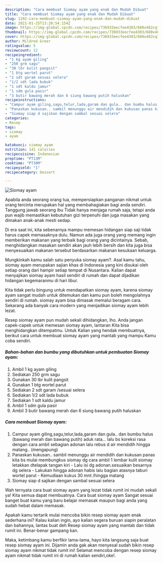 ```yaml
---
description: "Cara membuat Siomay ayam yang enak dan Mudah Dibuat"
title: "Cara membuat Siomay ayam yang enak dan Mudah Dibuat"
slug: 1292-cara-membuat-siomay-ayam-yang-enak-dan-mudah-dibuat
date: 2021-01-25T13:20:54.154Z
image: https://img-global.cpcdn.com/recipes/736933eecfee4303/680x482cq70/siomay-ayam-foto-resep-utama.jpg
thumbnail: https://img-global.cpcdn.com/recipes/736933eecfee4303/680x482cq70/siomay-ayam-foto-resep-utama.jpg
cover: https://img-global.cpcdn.com/recipes/736933eecfee4303/680x482cq70/siomay-ayam-foto-resep-utama.jpg
author: Mildred Greer
ratingvalue: 5
reviewcount: 12
recipeingredient:
- "1 kg ayam giling"
- "250 grm sagu"
- "30 lbr kulit pangsit"
- "1 btg wortel parut"
- "2 sdt garam sesuai selera"
- "1/2 sdt lada bubuk"
- "1 sdt kaldu jamur"
- "1 sdm gula pasir"
- "3 butir bawang merah dan 6 siung bawang putih haluskan"
recipeinstructions:
- "Campur ayam giling,sagu,telur,lada,garam dan gula.. dan bumbu halus (bawang merah dan bawang putih) aduk rata... lalu bs koreksi rasa dengan cara ambil sebagian adonan lalu rebus d air mendidih hingga matang.. (mengapung)"
- "Panaskan kukusan.. sambil menunggu air mendidih dan kukusan panas kita bs mulai membungkus siomay dg cara ambil 1 lembar kulit siomay letakkan dtelapak tangan kiri  Lalu isi dg adonan.sesuaikan besarnya dg selera Lakukan hingga adonan habis lalu bagian atasnya taburi wortel parut  Kemudiaan kukus 30 mnt /hingga matang"
- "Siomay siap d sajikan dengan sambal sesuai selera"
categories:
- Resep
tags:
- siomay
- ayam

katakunci: siomay ayam 
nutrition: 141 calories
recipecuisine: Indonesian
preptime: "PT13M"
cooktime: "PT30M"
recipeyield: "1"
recipecategory: Dessert

---
```



![Siomay ayam](https://img-global.cpcdn.com/recipes/736933eecfee4303/680x482cq70/siomay-ayam-foto-resep-utama.jpg)

Apabila anda seorang orang tua, mempersiapkan panganan nikmat untuk orang tercinta merupakan hal yang membahagiakan bagi anda sendiri. Tanggung jawab seorang ibu Tidak hanya menjaga rumah saja, tetapi anda pun wajib memastikan kebutuhan gizi terpenuhi dan juga masakan yang dimakan anak-anak mesti sedap.

Di era  saat ini, kita sebenarnya mampu memesan hidangan siap saji tidak harus capek memasaknya dulu. Namun ada juga orang yang memang ingin memberikan makanan yang terbaik bagi orang yang dicintainya. Sebab, menghidangkan masakan sendiri akan jauh lebih bersih dan kita juga bisa menyesuaikan makanan tersebut berdasarkan makanan kesukaan keluarga. 



Mungkinkah kamu salah satu penyuka siomay ayam?. Asal kamu tahu, siomay ayam merupakan sajian khas di Indonesia yang kini disukai oleh setiap orang dari hampir setiap tempat di Nusantara. Kalian dapat menyajikan siomay ayam hasil sendiri di rumah dan dapat dijadikan hidangan kegemaranmu di hari libur.

Kita tidak perlu bingung untuk mendapatkan siomay ayam, karena siomay ayam sangat mudah untuk ditemukan dan kamu pun boleh mengolahnya sendiri di rumah. siomay ayam bisa dimasak memalui beragam cara. Sekarang ada banyak cara modern yang menjadikan siomay ayam lebih lezat.

Resep siomay ayam pun mudah sekali dihidangkan, lho. Anda jangan capek-capek untuk memesan siomay ayam, lantaran Kita bisa menghidangkan ditempatmu. Untuk Kalian yang hendak membuatnya, berikut cara untuk membuat siomay ayam yang mantab yang mampu Kamu coba sendiri.

<!--inarticleads1-->

##### Bahan-bahan dan bumbu yang dibutuhkan untuk pembuatan Siomay ayam:

1. Ambil 1 kg ayam giling
1. Sediakan 250 grm sagu
1. Gunakan 30 lbr kulit pangsit
1. Gunakan 1 btg wortel parut
1. Sediakan 2 sdt garam /sesuai selera
1. Sediakan 1/2 sdt lada bubuk
1. Sediakan 1 sdt kaldu jamur
1. Ambil 1 sdm gula pasir
1. Ambil 3 butir bawang merah dan 6 siung bawang putih haluskan




<!--inarticleads2-->

##### Cara membuat Siomay ayam:

1. Campur ayam giling,sagu,telur,lada,garam dan gula.. dan bumbu halus (bawang merah dan bawang putih) aduk rata... lalu bs koreksi rasa dengan cara ambil sebagian adonan lalu rebus d air mendidih hingga matang.. (mengapung)
1. Panaskan kukusan.. sambil menunggu air mendidih dan kukusan panas kita bs mulai membungkus siomay dg cara ambil 1 lembar kulit siomay letakkan dtelapak tangan kiri  - Lalu isi dg adonan.sesuaikan besarnya dg selera - Lakukan hingga adonan habis lalu bagian atasnya taburi wortel parut  - Kemudiaan kukus 30 mnt /hingga matang
1. Siomay siap d sajikan dengan sambal sesuai selera




Wah ternyata cara buat siomay ayam yang lezat tidak rumit ini mudah sekali ya! Kita semua dapat membuatnya. Cara buat siomay ayam Sangat sesuai banget buat kamu yang baru belajar memasak maupun bagi anda yang sudah hebat dalam memasak.

Apakah kamu tertarik mulai mencoba bikin resep siomay ayam enak sederhana ini? Kalau kalian ingin, ayo kalian segera buruan siapin peralatan dan bahannya, lantas buat deh Resep siomay ayam yang mantab dan tidak rumit ini. Benar-benar gampang kan. 

Maka, ketimbang kamu berfikir lama-lama, hayo kita langsung saja buat resep siomay ayam ini. Dijamin anda gak akan menyesal sudah bikin resep siomay ayam nikmat tidak rumit ini! Selamat mencoba dengan resep siomay ayam nikmat tidak rumit ini di rumah kalian sendiri,oke!.

